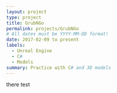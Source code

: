 ```yaml
---
layout: project
type: project
title: GrubNGo
permalink: projects/GrubNGo
# All dates must be YYYY-MM-DD format!
date: 2017-02-09 to present
labels:
  - Unreal Engine
  - C#
  - Models
summary: Practice with C# and 3D models 
---
```


there test
